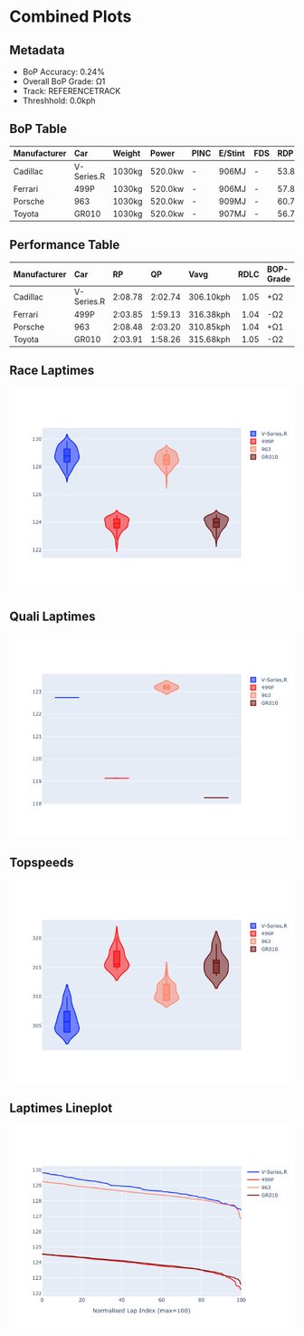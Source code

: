 # Combined Plots

## Metadata

- BoP Accuracy: 0.24%
- Overall BoP Grade: Ω1
- Track: REFERENCETRACK
- Threshhold: 0.0kph

## BoP Table
| Manufacturer   | Car        | Weight   | Power   | PINC   | E/Stint   | FDS   | RDP    | QDP    | TDP    |
|:---------------|:-----------|:---------|:--------|:-------|:----------|:------|:-------|:-------|:-------|
| Cadillac       | V-Series.R | 1030kg   | 520.0kw | -      | 906MJ     | -     | 53.88% | 50.00% | 21.12% |
| Ferrari        | 499P       | 1030kg   | 520.0kw | -      | 906MJ     | -     | 57.89% | 20.00% | 4.15%  |
| Porsche        | 963        | 1030kg   | 520.0kw | -      | 909MJ     | -     | 60.72% | 25.00% | 10.69% |
| Toyota         | GR010      | 1030kg   | 520.0kw | -      | 907MJ     | -     | 56.77% | 25.00% | 2.48%  |

## Performance Table
| Manufacturer   | Car        | RP      | QP      | Vavg      |   RDLC | BOP-Grade   | Match   |
|:---------------|:-----------|:--------|:--------|:----------|-------:|:------------|:--------|
| Cadillac       | V-Series.R | 2:08.78 | 2:02.74 | 306.10kph |   1.05 | +Ω2         | 0.00%   |
| Ferrari        | 499P       | 2:03.85 | 1:59.13 | 316.38kph |   1.04 | -Ω2         | 0.00%   |
| Porsche        | 963        | 2:08.48 | 2:03.20 | 310.85kph |   1.04 | +Ω1         | 0.95%   |
| Toyota         | GR010      | 2:03.91 | 1:58.26 | 315.68kph |   1.05 | -Ω2         | 0.00%   |

## Race Laptimes
![Race Laptimes](images/race_violin.png)

## Quali Laptimes
![Quali Laptimes](images/quali_violin.png)

## Topspeeds
![Topspeeds](images/topspeed_violin.png)

## Laptimes Lineplot
![Laptimes Lineplot](images/laptime_line.png)


